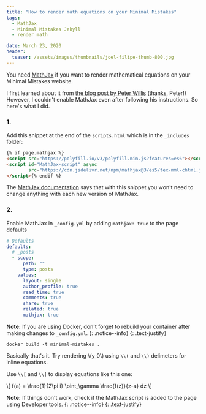 ```yaml
---
title: "How to render math equations on your Minimal Mistakes"
tags:
  - MathJax
  - Minimal Mistakes Jekyll
  - render math

date: March 23, 2020
header:
  teaser: /assets/images/thumbnails/joel-filipe-thumb-800.jpg
---
```


You need [MathJax](https://www.mathjax.org) if you want to render mathematical equations on your Minimal Mistakes website.

I first learned about it from [the blog post by Peter Willis](http://www.pwills.com/posts/2017/12/20/website.html) (thanks, Peter!) However, I couldn't enable MathJax even after following his instructions. So here's what I did.

### 1. 
Add this snippet at the end of the `scripts.html` which is in the `_includes` folder:

```html
{% if page.mathjax %}
<script src="https://polyfill.io/v3/polyfill.min.js?features=es6"></script>
<script id="MathJax-script" async
        src="https://cdn.jsdelivr.net/npm/mathjax@3/es5/tex-mml-chtml.js">
</script>{% endif %}
```

The [MathJax documentation](https://www.mathjax.org/#gettingstarted) says that with this snippet you won't need to change anything with each new version of MathJax. 

### 2. 

Enable MathJax in `_config.yml` by adding `mathjax: true` to the page defaults

```yml
# Defaults
defaults:
  # _posts
  - scope:
      path: ""
      type: posts
    values:
      layout: single
      author_profile: true
      read_time: true
      comments: true
      share: true
      related: true
      mathjax: true
```
<i class="far fa-sticky-note"></i> **Note:** If you are using Docker, don't forget to rebuild your container after making changes to `_config.yml`.
  {: .notice--info}
  {: .text-justify}

```
docker build -t minimal-mistakes .
```

Basically that's it. Try rendering \\(y_0\\) using `\\(` and `\\)` delimeters for inline equations. 

Use `\\[` and `\\]` to display equations like this one:

\\[ f(a) = \frac{1}{2\pi i} \oint_\gamma \frac{f(z)}{z-a} dz \\]


<i class="far fa-sticky-note"></i> **Note:** If things don't work, check if the MathJax script is added to the page using Developer tools.
  {: .notice--info}
  {: .text-justify}
